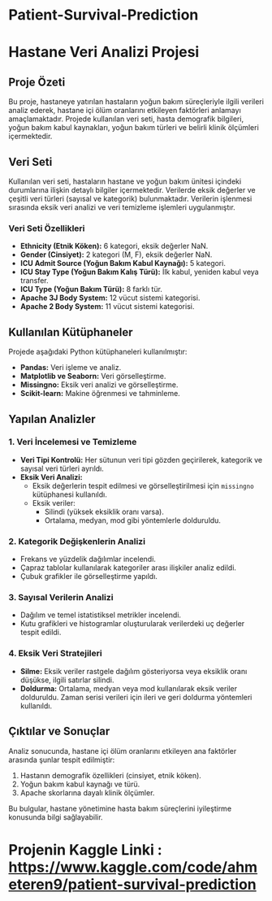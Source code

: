 # Patient-Survival-Prediction

# Hastane Veri Analizi Projesi

## Proje Özeti
Bu proje, hastaneye yatırılan hastaların yoğun bakım süreçleriyle ilgili verileri analiz ederek, hastane içi ölüm oranlarını etkileyen faktörleri anlamayı amaçlamaktadır. Projede kullanılan veri seti, hasta demografik bilgileri, yoğun bakım kabul kaynakları, yoğun bakım türleri ve belirli klinik ölçümleri içermektedir.

## Veri Seti
Kullanılan veri seti, hastaların hastane ve yoğun bakım ünitesi içindeki durumlarına ilişkin detaylı bilgiler içermektedir. Verilerde eksik değerler ve çeşitli veri türleri (sayısal ve kategorik) bulunmaktadır. Verilerin işlenmesi sırasında eksik veri analizi ve veri temizleme işlemleri uygulanmıştır.

### Veri Seti Özellikleri
- **Ethnicity (Etnik Köken):** 6 kategori, eksik değerler NaN.
- **Gender (Cinsiyet):** 2 kategori (M, F), eksik değerler NaN.
- **ICU Admit Source (Yoğun Bakım Kabul Kaynağı):** 5 kategori.
- **ICU Stay Type (Yoğun Bakım Kalış Türü):** İlk kabul, yeniden kabul veya transfer.
- **ICU Type (Yoğun Bakım Türü):** 8 farklı tür.
- **Apache 3J Body System:** 12 vücut sistemi kategorisi.
- **Apache 2 Body System:** 11 vücut sistemi kategorisi.

## Kullanılan Kütüphaneler
Projede aşağıdaki Python kütüphaneleri kullanılmıştır:
- **Pandas:** Veri işleme ve analiz.
- **Matplotlib ve Seaborn:** Veri görselleştirme.
- **Missingno:** Eksik veri analizi ve görselleştirme.
- **Scikit-learn:** Makine öğrenmesi ve tahminleme.

## Yapılan Analizler
### 1. Veri İncelemesi ve Temizleme
- **Veri Tipi Kontrolü:** Her sütunun veri tipi gözden geçirilerek, kategorik ve sayısal veri türleri ayrıldı.
- **Eksik Veri Analizi:**
  - Eksik değerlerin tespit edilmesi ve görselleştirilmesi için `missingno` kütüphanesi kullanıldı.
  - Eksik veriler:
    - Silindi (yüksek eksiklik oranı varsa).
    - Ortalama, medyan, mod gibi yöntemlerle dolduruldu.

### 2. Kategorik Değişkenlerin Analizi
- Frekans ve yüzdelik dağılımlar incelendi.
- Çapraz tablolar kullanılarak kategoriler arası ilişkiler analiz edildi.
- Çubuk grafikler ile görselleştirme yapıldı.

### 3. Sayısal Verilerin Analizi
- Dağılım ve temel istatistiksel metrikler incelendi.
- Kutu grafikleri ve histogramlar oluşturularak verilerdeki uç değerler tespit edildi.

### 4. Eksik Veri Stratejileri
- **Silme:** Eksik veriler rastgele dağılım gösteriyorsa veya eksiklik oranı düşükse, ilgili satırlar silindi.
- **Doldurma:** Ortalama, medyan veya mod kullanılarak eksik veriler dolduruldu. Zaman serisi verileri için ileri ve geri doldurma yöntemleri kullanıldı.

## Çıktılar ve Sonuçlar
Analiz sonucunda, hastane içi ölüm oranlarını etkileyen ana faktörler arasında şunlar tespit edilmiştir:
1. Hastanın demografik özellikleri (cinsiyet, etnik köken).
2. Yoğun bakım kabul kaynağı ve türü.
3. Apache skorlarına dayalı klinik ölçümler.

Bu bulgular, hastane yönetimine hasta bakım süreçlerini iyileştirme konusunda bilgi sağlayabilir.


# Projenin Kaggle Linki : https://www.kaggle.com/code/ahmeteren9/patient-survival-prediction

